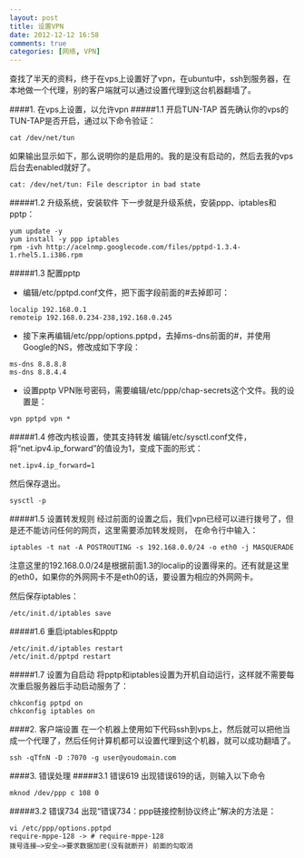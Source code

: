 ```yaml
---
layout: post
title: 设置VPN
date: 2012-12-12 16:58
comments: true
categories: [网络, VPN]
---
```

查找了半天的资料，终于在vps上设置好了vpn，在ubuntu中，ssh到服务器，在本地做一个代理，别的客户端就可以通过设置代理到这台机器翻墙了。

####1. 在vps上设置，以允许vpn
#####1.1 开启TUN-TAP
首先确认你的vps的TUN-TAP是否开启，通过以下命令验证：

```
cat /dev/net/tun
```

如果输出显示如下，那么说明你的是启用的。我的是没有启动的，然后去我的vps后台去enabled就好了。

```
cat: /dev/net/tun: File descriptor in bad state
```

#####1.2 升级系统，安装软件
下一步就是升级系统，安装ppp、iptables和pptp：

```
yum update -y
yum install -y ppp iptables
rpm -ivh http://acelnmp.googlecode.com/files/pptpd-1.3.4-1.rhel5.1.i386.rpm
```

#####1.3 配置pptp
 * 编辑/etc/pptpd.conf文件，把下面字段前面的#去掉即可：

```
localip 192.168.0.1
remoteip 192.168.0.234-238,192.168.0.245
```

* 接下来再编辑/etc/ppp/options.pptpd，去掉ms-dns前面的#，并使用Google的NS，修改成如下字段：

```
ms-dns 8.8.8.8
ms-dns 8.8.4.4
```

* 设置pptp VPN账号密码，需要编辑/etc/ppp/chap-secrets这个文件。我的设置是：

```
vpn pptpd vpn *
```

#####1.4 修改内核设置，使其支持转发
编辑/etc/sysctl.conf文件，将“net.ipv4.ip_forward”的值设为1，变成下面的形式：

```
net.ipv4.ip_forward=1
```

然后保存退出。

```
sysctl -p
```

#####1.5 设置转发规则
经过前面的设置之后，我们vpn已经可以进行拨号了，但是还不能访问任何的网页，这里需要添加转发规则， 在命令行中输入：

```
iptables -t nat -A POSTROUTING -s 192.168.0.0/24 -o eth0 -j MASQUERADE
```

注意这里的192.168.0.0/24是根据前面1.3的localip的设置得来的。还有就是这里的eth0，如果你的外网网卡不是eth0的话，要设置为相应的外网网卡。

然后保存iptables：

```
/etc/init.d/iptables save
```

#####1.6 重启iptables和pptp

```
/etc/init.d/iptables restart
/etc/init.d/pptpd restart
```

#####1.7 设置为自启动
将pptp和iptables设置为开机自动运行，这样就不需要每次重启服务器后手动启动服务了：

```
chkconfig pptpd on
chkconfig iptables on
```

####2. 客户端设置
在一个机器上使用如下代码ssh到vps上，然后就可以把他当成一个代理了，然后任何计算机都可以设置代理到这个机器，就可以成功翻墙了。

```
ssh -qTfnN -D :7070 -g user@youdomain.com
```
####3. 错误处理
#####3.1 错误619
出现错误619的话，则输入以下命令

```
mknod /dev/ppp c 108 0
```

#####3.2 错误734
出现“错误734：ppp链接控制协议终止”解决的方法是：

```
vi /etc/ppp/options.pptpd
require-mppe-128 -> # require-mppe-128
拨号连接–>安全–>要求数据加密(没有就断开) 前面的勾取消
```
